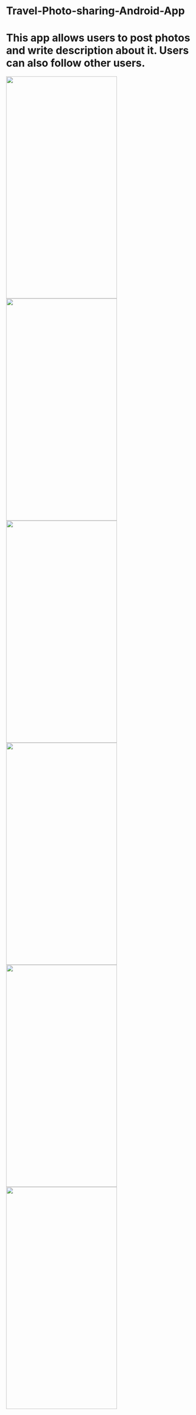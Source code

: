 # Travel-Photo-sharing-Android-App

# This app allows users to post photos and write description about it. Users can also follow other users.

<img src="https://github.com/gaurav-afk/Photo_sharing_app/assets/65609530/fc1495fd-2bba-4403-a457-6072ebd20b40" width="300" height="600">
<img src="https://github.com/gaurav-afk/Photo_sharing_app/assets/65609530/51438732-1056-4c66-9a3a-8fd85e64d2a4" width="300" height="600">
<img src="https://github.com/gaurav-afk/Photo_sharing_app/assets/65609530/3e8c6451-a6f6-4760-9451-a56de488a73b" width="300" height="600">
<img src="https://github.com/gaurav-afk/Photo_sharing_app/assets/65609530/12ea5d01-f4df-48c1-a0ef-03ac349bc14d" width="300" height="600">
<img src="https://github.com/gaurav-afk/Photo_sharing_app/assets/65609530/3bfc481d-6609-44f5-bc9a-38690264c72f" width="300" height="600">
<img src="https://github.com/gaurav-afk/Photo_sharing_app/assets/65609530/aff77386-b5c4-4dc9-a0cc-d87cf7304b5e" width="300" height="600">
